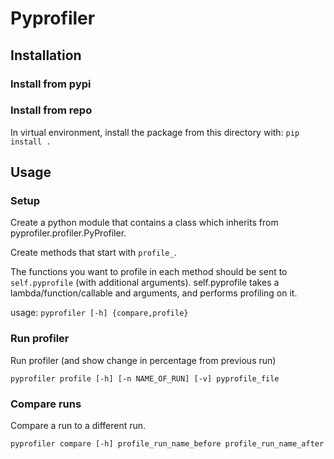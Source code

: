 # Pyprofiler

## Installation

### Install from pypi


### Install from repo

In virtual environment, install the package from this directory with: `pip install .`

## Usage

### Setup

Create a python module that contains a class which inherits from pyprofiler.profiler.PyProfiler.

Create methods that start with `profile_`.

The functions you want to profile in each method should be sent to `self.pyprofile` (with additional arguments). self.pyprofile takes a lambda/function/callable and arguments, and performs profiling on it.

usage: `pyprofiler [-h] {compare,profile}`

### Run profiler

Run profiler (and show change in percentage from previous run)

`pyprofiler profile [-h] [-n NAME_OF_RUN] [-v] pyprofile_file`

### Compare runs

Compare a run to a different run.

`pyprofiler compare [-h] profile_run_name_before profile_run_name_after`